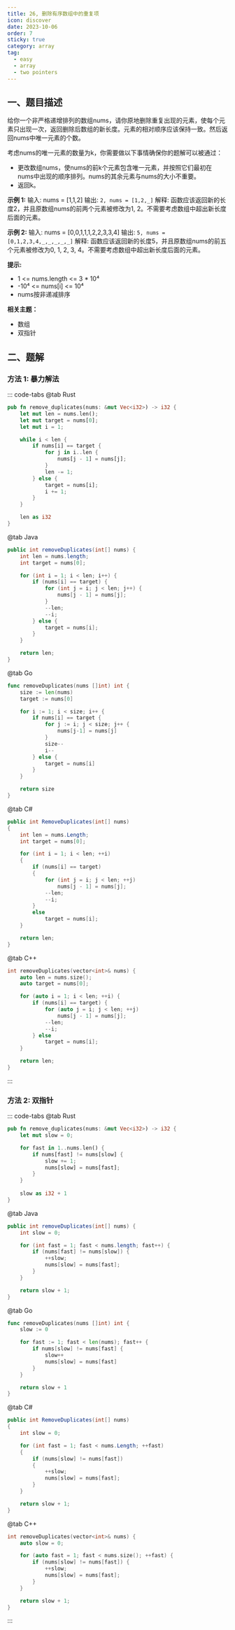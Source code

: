 ```yaml
---
title: 26, 删除有序数组中的重复项
icon: discover
date: 2023-10-06
order: 7
sticky: true
category: array
tag: 
  - easy
  - array
  - two pointers
---
```


## 一、题目描述

给你一个非严格递增排列的数组nums，请你原地删除重复出现的元素，使每个元素只出现一次，返回删除后数组的新长度。元素的相对顺序应该保持一致。然后返回nums中唯一元素的个数。

考虑nums的唯一元素的数量为k，你需要做以下事情确保你的题解可以被通过：

- 更改数组nums，使nums的前k个元素包含唯一元素，并按照它们最初在nums中出现的顺序排列。nums的其余元素与nums的大小不重要。
- 返回k。

**示例 1:**
输入: nums = [1,1,2]
输出: ```2, nums = [1,2,_]```
解释: 函数应该返回新的长度2，并且原数组nums的前两个元素被修改为1, 2。不需要考虑数组中超出新长度后面的元素。

**示例 2:**
输入: nums = [0,0,1,1,1,2,2,3,3,4]
输出: ```5, nums = [0,1,2,3,4,_,_,_,_,_]```
解释: 函数应该返回新的长度5，并且原数组nums的前五个元素被修改为0, 1, 2, 3, 4。不需要考虑数组中超出新长度后面的元素。

**提示:**

- 1 <= nums.length <= 3 * 10⁴
- -10⁴ <= nums[i] <= 10⁴
- nums按非递减排序

**相关主题：**

- 数组
- 双指针

## 二、题解

### 方法 1: 暴力解法

::: code-tabs
@tab Rust

```rust
pub fn remove_duplicates(nums: &mut Vec<i32>) -> i32 {
    let mut len = nums.len();
    let mut target = nums[0];
    let mut i = 1;

    while i < len {
        if nums[i] == target {
            for j in i..len {
                nums[j - 1] = nums[j];
            }
            len -= 1;
        } else {
            target = nums[i];
            i += 1;
        }
    }

    len as i32
}
```

@tab Java

```java
public int removeDuplicates(int[] nums) {
    int len = nums.length;
    int target = nums[0];

    for (int i = 1; i < len; i++) {
        if (nums[i] == target) {
            for (int j = i; j < len; j++) {
                nums[j - 1] = nums[j];
            }
            --len;
            --i;
        } else {
            target = nums[i];
        }
    }

    return len;
}
```

@tab Go

```go
func removeDuplicates(nums []int) int {
    size := len(nums)
    target := nums[0]

    for i := 1; i < size; i++ {
        if nums[i] == target {
            for j := i; j < size; j++ {
                nums[j-1] = nums[j]
            }
            size--
            i--
        } else {
            target = nums[i]
        }
    }

    return size
}
```

@tab C\#

```csharp
public int RemoveDuplicates(int[] nums)
{
    int len = nums.Length;
    int target = nums[0];

    for (int i = 1; i < len; ++i)
    {
        if (nums[i] == target)
        {
            for (int j = i; j < len; ++j)
                nums[j - 1] = nums[j];
            --len;
            --i;
        }
        else
            target = nums[i];
    }

    return len;
}
```

@tab C++

```cpp
int removeDuplicates(vector<int>& nums) {
    auto len = nums.size();
    auto target = nums[0];

    for (auto i = 1; i < len; ++i) {
        if (nums[i] == target) {
            for (auto j = i; j < len; ++j)
                nums[j - 1] = nums[j];
            --len;
            --i;
        } else
            target = nums[i];
    }

    return len;
}
```

:::

### 方法 2: 双指针

::: code-tabs
@tab Rust

```rust
pub fn remove_duplicates(nums: &mut Vec<i32>) -> i32 {
    let mut slow = 0;

    for fast in 1..nums.len() {
        if nums[fast] != nums[slow] {
            slow += 1;
            nums[slow] = nums[fast];
        }
    }
    
    slow as i32 + 1
}
```

@tab Java

```java
public int removeDuplicates(int[] nums) {
    int slow = 0;

    for (int fast = 1; fast < nums.length; fast++) {
        if (nums[fast] != nums[slow]) {
            ++slow;
            nums[slow] = nums[fast];
        }
    }

    return slow + 1;
}
```

@tab Go

```go
func removeDuplicates(nums []int) int {
    slow := 0

    for fast := 1; fast < len(nums); fast++ {
        if nums[slow] != nums[fast] {
            slow++
            nums[slow] = nums[fast]
        }
    }

    return slow + 1
}
```

@tab C\#

```csharp
public int RemoveDuplicates(int[] nums)
{
    int slow = 0;

    for (int fast = 1; fast < nums.Length; ++fast)
    {
        if (nums[slow] != nums[fast])
        {
            ++slow;
            nums[slow] = nums[fast];
        }
    }

    return slow + 1;
}
```

@tab C++

```cpp
int removeDuplicates(vector<int>& nums) {
    auto slow = 0;

    for (auto fast = 1; fast < nums.size(); ++fast) {
        if (nums[slow] != nums[fast]) {
            ++slow;
            nums[slow] = nums[fast];
        }
    }

    return slow + 1;
}
```

:::
